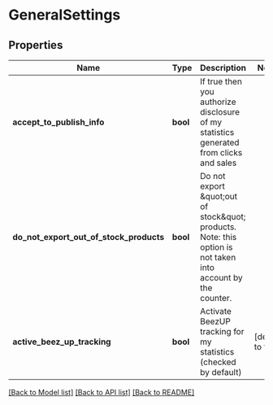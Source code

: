 # GeneralSettings

## Properties
Name | Type | Description | Notes
------------ | ------------- | ------------- | -------------
**accept_to_publish_info** | **bool** | If true then you authorize disclosure of my statistics generated from clicks and sales | 
**do_not_export_out_of_stock_products** | **bool** | Do not export \&quot;out of stock\&quot; products. Note: this option is not taken into account by the counter. | 
**active_beez_up_tracking** | **bool** | Activate BeezUP tracking for my statistics (checked by default) | [default to true]

[[Back to Model list]](../README.md#documentation-for-models) [[Back to API list]](../README.md#documentation-for-api-endpoints) [[Back to README]](../README.md)


